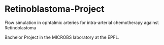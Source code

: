 # Retinoblastoma-Project
Flow simulation in ophtalmic arteries for intra-arterial chemotherapy against Retinoblastoma

Bachelor Project in the MICROBS laboratory at the EPFL.
